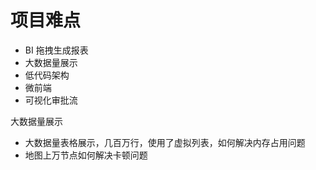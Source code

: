 # 项目难点

- BI 拖拽生成报表
- 大数据量展示
- 低代码架构
- 微前端
- 可视化审批流

大数据量展示
- 大数据量表格展示，几百万行，使用了虚拟列表，如何解决内存占用问题
- 地图上万节点如何解决卡顿问题

